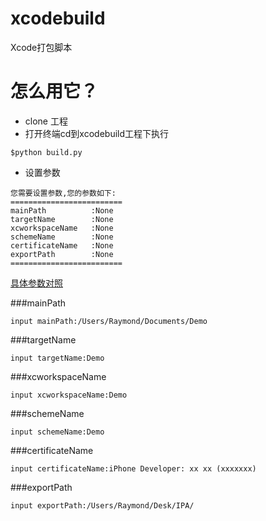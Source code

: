 # xcodebuild
Xcode打包脚本


# 怎么用它？
- clone 工程
- 打开终端cd到xcodebuild工程下执行
```shell
$python build.py
```
- 设置参数

```shell
您需要设置参数,您的参数如下:
=========================
mainPath          :None
targetName        :None
xcworkspaceName   :None
schemeName        :None
certificateName   :None
exportPath        :None
=========================
```
[具体参数对照](https://github.com/fanrr/xcodebuild/blob/master/help.jpeg)

###mainPath
  ```shell
  input mainPath:/Users/Raymond/Documents/Demo
  ```
###targetName
  ```shell
  input targetName:Demo
  ```
###xcworkspaceName
  ```shell
  input xcworkspaceName:Demo
  ```
###schemeName
  ```shell
  input schemeName:Demo
  ```
###certificateName
  ```shell
  input certificateName:iPhone Developer: xx xx (xxxxxxx)
  ```
###exportPath
  ```shell
  input exportPath:/Users/Raymond/Desk/IPA/
  ```
